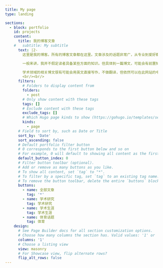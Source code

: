 ```yaml
---
title: My page
type: landing

sections:
  - block: portfolio
    id: projects
    content:
      title: 我的博客文章
    #   subtitle: My subtitle
      text: |2-
        这里是我的博客。所有的博客文章都在这里。文章涉及的话题非常广，从专业到爱好都有可能涉及，下面有按钮可供筛选话题。

        一般来讲，我并不假定读者具备某些方面的知识。但具体到一篇博文，可能会有前置知识的要求。比如学术相关的文章有可能对非业内读者并不友好。

        学术领域的相关博文很有可能会用英文直接写作，不做翻译，但依然可以在此网站的中文界面（即本页）找到。
        <br/><br/>
      filters:
        # Folders to display content from
        folders:
          - post
        # Only show content with these tags
        tags: []
        # Exclude content with these tags
        exclude_tags: []
        # Which Hugo page kinds to show (https://gohugo.io/templates/section-templates/#page-kinds)
        kinds:
          - page
      # Field to sort by, such as Date or Title
      sort_by: 'Date'
      sort_ascending: false
      # Default portfolio filter button
      # 0 corresponds to the first button below and so on
      # For example, 0 will default to showing all content as the first button below shows content with *any* tag
      default_button_index: 0
      # Filter button toolbar (optional).
      # Add or remove as many buttons as you like.
      # To show all content, set `tag` to "*".
      # To filter by a specific tag, set `tag` to an existing tag name.
      # To remove the button toolbar, delete the entire `buttons` block.
      buttons:
        - name: 全部文章
          tag: '*'
        - name: 学术研究
          tag: 学术研究
        - name: 学术生涯
          tag: 学术生涯
        - name: 体育话题
          tag: 体育
    design:
      # See Page Builder docs for all section customization options.
      # Choose how many columns the section has. Valid values: '1' or '2'.
      columns: '1'
      # Choose a listing view
      view: masonry
      # For Showcase view, flip alternate rows?
      flip_alt_rows: false
---
```

